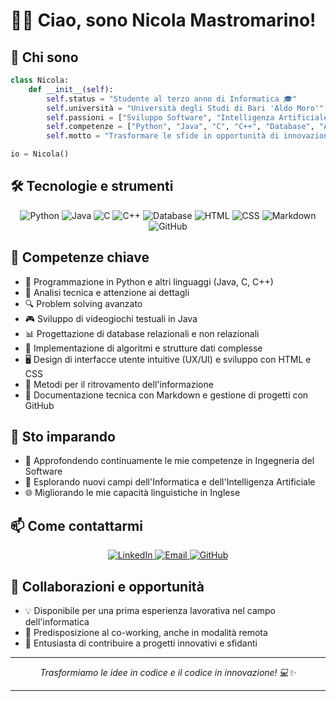 # 👨‍💻 Ciao, sono Nicola Mastromarino!

## 🚀 Chi sono
```python
class Nicola:
    def __init__(self):
        self.status = "Studente al terzo anno di Informatica 🎓"
        self.università = "Università degli Studi di Bari 'Aldo Moro'"
        self.passioni = ["Sviluppo Software", "Intelligenza Artificiale", "Problem Solving"]
        self.competenze = ["Python", "Java", "C", "C++", "Database", "Algoritmi", "UX/UI", "HTML", "CSS", "Markdown"]
        self.motto = "Trasformare le sfide in opportunità di innovazione! 💪"

io = Nicola()
```

## 🛠️ Tecnologie e strumenti
<p align="center">
  <img src="https://img.shields.io/badge/Python-3776AB?style=for-the-badge&logo=python&logoColor=white" alt="Python"/>
  <img src="https://img.shields.io/badge/Java-ED8B00?style=for-the-badge&logo=java&logoColor=white" alt="Java"/>
  <img src="https://img.shields.io/badge/C-00599C?style=for-the-badge&logo=c&logoColor=white" alt="C"/>
  <img src="https://img.shields.io/badge/C++-00599C?style=for-the-badge&logo=c%2B%2B&logoColor=white" alt="C++"/>
  <img src="https://img.shields.io/badge/Database-4479A1?style=for-the-badge&logo=mysql&logoColor=white" alt="Database"/>
  <img src="https://img.shields.io/badge/HTML-E34F26?style=for-the-badge&logo=html5&logoColor=white" alt="HTML"/>
  <img src="https://img.shields.io/badge/CSS-1572B6?style=for-the-badge&logo=css3&logoColor=white" alt="CSS"/>
  <img src="https://img.shields.io/badge/Markdown-000000?style=for-the-badge&logo=markdown&logoColor=white" alt="Markdown"/>
  <img src="https://img.shields.io/badge/GitHub-100000?style=for-the-badge&logo=github&logoColor=white" alt="GitHub"/>
</p>

## 💼 Competenze chiave
- 🐍 Programmazione in Python e altri linguaggi (Java, C, C++)
- 🧠 Analisi tecnica e attenzione ai dettagli
- 🔍 Problem solving avanzato
- 🎮 Sviluppo di videogiochi testuali in Java
- 📊 Progettazione di database relazionali e non relazionali
- 🌳 Implementazione di algoritmi e strutture dati complesse
- 🖥️ Design di interfacce utente intuitive (UX/UI) e sviluppo con HTML e CSS
- 🔎 Metodi per il ritrovamento dell'informazione
- 📝 Documentazione tecnica con Markdown e gestione di progetti con GitHub

## 🌱 Sto imparando
- 🚀 Approfondendo continuamente le mie competenze in Ingegneria del Software
- 🤖 Esplorando nuovi campi dell'Informatica e dell'Intelligenza Artificiale
- 🌐 Migliorando le mie capacità linguistiche in Inglese

## 📫 Come contattarmi
<p align="center">
  <a href="https://www.linkedin.com/in/nicola-mastromarino-3a3b74189">
    <img src="https://img.shields.io/badge/LinkedIn-0077B5?style=for-the-badge&logo=linkedin&logoColor=white" alt="LinkedIn"/>
  </a>
  <a href="mailto:nickmastromarino54@gmail.com">
    <img src="https://img.shields.io/badge/Gmail-D14836?style=for-the-badge&logo=gmail&logoColor=white" alt="Email"/>
  </a>
  <a href="https://github.com/NicolaM99">
    <img src="https://img.shields.io/badge/GitHub-100000?style=for-the-badge&logo=github&logoColor=white" alt="GitHub"/>
  </a>
</p>

## 🤝 Collaborazioni e opportunità

- 💡 Disponibile per una prima esperienza lavorativa nel campo dell'informatica
- 🤝 Predisposizione al co-working, anche in modalità remota 
- 🚀 Entusiasta di contribuire a progetti innovativi e sfidanti

---
<p align="center">
  <i>Trasformiamo le idee in codice e il codice in innovazione! 💻✨</i>
</p>

---

